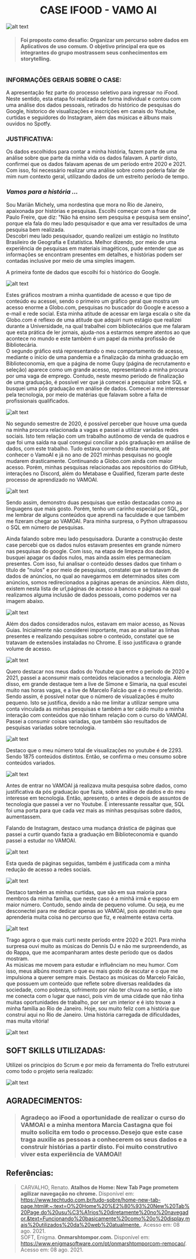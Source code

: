 # <h1 align="center"> CASE IFOOD - VAMO AI </h1> 


![alt text](imagem-01.PNG)

> #### Foi proposto como desafio: Organizar um percurso sobre dados em Aplicativos de uso comum. O objetivo principal era que os integrantes do grupo mostrassem seus conhecimentos em storytelling.

#

### __INFORMAÇÕES GERAIS SOBRE O CASE:__ 

A apresentação fez parte do processo seletivo para ingressar no iFood. Neste sentido, esta etapa foi realizada de forma individual e contou com uma análise dos dados pessoais, retirados do histórico de pesquisas do Google, historico de visualizações e inscrições em canais do Youtube, curtidas e seguidores do Instagram, além das músicas e álbuns mais ouvidos no Spotfy.

### __JUSTIFICATIVA:__

Os dados escolhidos para contar a minha história, fazem parte de uma análise sobre que parte da minha vida os dados falavam. A partir disto, confirmei que os dados falavam apenas de um período entre 2020 e 2021. Com isso, foi necessário realizar uma análise sobre como poderia falar de mim num contexto geral, utilizando dados de um estreito período de tempo. 

### __*Vamos para a história ...*__

Sou Mariãn Michely, uma nordestina que mora no Rio de Janeiro, apaixonada por histórias e pesquisas. Escolhi começar com a frase de Paulo Freire, que diz: "Não há ensino sem pesquisa e pesquisa sem ensino", porque ela fala do meu lado pesquisador e que ama ver resultados de uma pesquisa bem realizada.  
Descobri meu lado pesquisador, quando realizei um estágio no Instituto Brasileiro de Geografia e Estatística. Melhor dizendo, por meio de uma experiência de pesquisas em materiais imagéticos, pude entender que as informações se encontram presentes em detalhes, e histórias podem ser contadas inclusive por meio de uma simples imagem.  
  
A primeira fonte de dados que escolhi foi o histórico do Google.  
  
![alt text](imagem-02.PNG)  
  
Estes gráficos mostram a minha quantidade de acesso e que tipo de conteúdo eu acessei, sendo o primeiro um gráfico geral que mostra um acesso enorme a Globo.com, pesquisas no buscador do Google e acesso a e-mail e rede social. Esta minha atitude de acessar em larga escala o site da Globo.com é reflexo de uma atitude que adquiri num estágio que realizei durante a Universidade, na qual trabalhei com bibliotecários que me falaram que esta prática de ler jornais, ajuda-nos a estarmos sempre atentos ao que acontece no mundo e este também é um papel da minha profissão de Bibliotecária.  
O segundo gráfico está representando o meu comportamento de acesso, mediante o início de uma pandemia e a finalização da minha graduação em Biblioteconomia, em que a página de nome Gupy (página de recrutamento e seleção) aparece como um grande acesso, representando a minha procura por uma vaga de emprego. Contudo, neste mesmo período de finalização de uma graduação, é possível ver que já comecei a pesquisar sobre SQL e busquei uma pós graduação em análise de dados. Comecei a me interessar pela tecnologia, por meio de matérias que falavam sobre a falta de profissionais qualificados.  

  
![alt text](imagem-03.PNG)

No segundo semestre de 2020, é possível perceber que houve uma queda na minha procura relacionada a vagas e passei a utilizar variadas redes sociais. Isto tem relação com um trabalho autônomo de venda de quadros e que foi uma saída na qual consegui conciliar a pós graduação em análise de dados, com este trabalho. Tudo estava correndo desta maneira, até conhecer o VamoAI e já no ano de 2021 minhas pesquisas no google mudarem drasticamente. Continuando a Globo.com ainda com maior acesso. Porém, minhas pesquisas relacionadas aos repositórios do GitHub, interações no Discord, além do Metabase e Qualified, fizeram parte deste processo de aprendizado no VAMOAI.  
  

![alt text](imagem-04.PNG)

Sendo assim, demonstro duas pesquisas que estão destacadas como as linguagens que mais gosto. Porém, tenho um carinho especial por SQL, por me lembrar de alguns conteúdos que aprendi na faculdade e que também me fizeram chegar ao VAMOAI. Para minha surpresa, o Python ultrapassou o SQL em número de pesquisas.  
  
Ainda falando sobre meu lado pesquisadora. Durante a construção deste case percebi que os dados nulos estavam presentes em grande número nas pesquisas do google. Com isso, na etapa de limpeza dos dados, busquei apagar os dados nulos, mas ainda assim eles permaneciam presentes. Com isso, fui analisar o conteúdo desses dados que tinham o título de "nulos" e por meio de pesquisas, constatei que se tratavam de dados de anúncios, no qual ao navegarmos em determinados sites com anúncios, somos redirecionados a páginas apenas de anúncios. Além disto, existem nesta lista de url,páginas de  acesso a bancos e páginas na qual realizamos alguma inclusão de dados pessoais, como podemos ver na imagem abaixo.  
  

![alt text](imagem-05.PNG)  
  
Além dos dados considerados nulos, estavam em maior acesso, as Novas Guias. Inicialmente não considerei importante, mas ao analisar as linhas presentes e realizando pesquisas sobre o conteúdo, constatei que se tratavam de extensões instaladas no Chrome. E isso justificava o grande volume de acesso.  
  
![alt text](imagem-06.PNG)  
  
Quero destacar nos meus dados do Youtube que entre o período de 2020 e 2021, passei a aconsumir mais conteúdos relacionados a tecnologia. Além disso, em grande destaque tem a live de Simone e Simaria, na qual escutei muito nas horas vagas, e a live de Marcelo Falcão que é o meu preferido. Sendo assim, é possível notar que o número de visualizações é muito pequeno. Isto se justifica, devido a não me limitar a utilizar sempre uma conta vinculada as minhas pesquisas e também a ter caído muito a minha interação com conteúdos que não tinham relação com o curso do VAMOAI. Passei a consumir coisas variadas, que também são resultados de pesquisas variadas sobre tecnologia.  
  

![alt text](imagem-07.PNG)  
  
Destaco que o meu número total de visualizações no youtube é de 2293. Sendo 1875 conteúdos distintos. Então, se confirma o meu consumo sobre conteúdos variados.  
  

![alt text](imagem-08.PNG)  

Antes de entrar no VAMOAI já realizava muita pesquisa sobre dados, como justificativa da pós graduação que fazia, sobre análise de dados e do meu interesse em tecnologia. Então, apresento, o antes e depois de assuntos de tecnologia que passei a ver no Youtube. É interessante ressaltar que, SQL foi uma porta para que cada vez mais as minhas pesquisas sobre dados, aumentassem.  
  
Falando de Instagram, destaco uma mudança drástica de páginas que passei a curtir quando fazia a graduação em Biblioteconomia e quando passei a estudar no VAMOAI.

![alt text](imagem-09.PNG) 

Esta queda de páginas seguidas, também é justificada com a minha redução de acesso a redes sociais.  

![alt text](imagem-10.PNG) 

Destaco também as minhas curtidas, que são em sua maioria para membros da minha família, que neste caso é a minhã irmã e esposo em maior número. Contudo, sendo ainda de pequeno volume. Ou seja, eu me desconectei para me dedicar apenas ao VAMOAI, pois apostei muito que aprenderia muita coisa no percurso que fiz, e realmente estava certa.  

![alt text](imagem-11.PNG) 

Trago agora o que mais curti neste período entre 2020 e 2021. Para minha surpresa ouvi muito as músicas do Dennis DJ e não me surpreendendo, as do Rappa, que me acompanharam antes deste período que os dados mostram.  
As músicas me movem para estudar e influênciam no meu humor. Com isso, meus albúns mostram o que eu mais gosto de escutar e o que me impulsiona a querer sempre mais. Destaco as músicas do Marcelo Falcão, que possuem um conteúdo que reflete sobre diversas realidades da sociedade, como pobreza, sofrimento por não ter chuva no sertão, e isto me conecta com o lugar que nasci, pois vim de uma cidade que não tinha muitas oportunidades de trabalho, por ser um interior e é isto trouxe a minha família ao Rio de Janeiro. Hoje, sou muito feliz com a história que construí aqui no Rio de Janeiro. Uma história carregada de dificuldades, mas muita vitória!  
  
![alt text](imagem-12.PNG)

## SOFT SKILLS UTILIZADAS:

Utilizei os princípios do Scrum e por meio da ferramenta do Trello estruturei como todo o projeto seria realizado:


![alt text](trello.PNG)


## AGRADECIMENTOS:
> ### Agradeço ao iFood a oportunidade de realizar o curso do VAMOAI e a minha mentora Marcia Castagna que foi muito solicita em todo o processo.Desejo que este case traga auxilie as pessoas a conhecerem os seus dados e a construir histórias a partir disto. Foi muito construtivo viver esta experiência de VAMOAI! 


## Referências:
>CARVALHO, Renato. __Atalhos de Home: New Tab Page prometem agilizar navegação no chrome.__ Disponível em: <https://www.techtudo.com.br/tudo-sobre/home-new-tab-page.html#:~:text=O%20Home%20%E2%80%93%20New%20Tab%20Page,do%20usu%C3%A1rios%20diretamente%20no%20navegador.&text=Funcionando%20basicamente%20como%20o%20display,mais%20utilizados%20da%20web%20atualmente.>. Acesso em: 08 ago. 2021.  
>SOFT, Enigma. __Onmarshtompor.com.__ Disponível em: <https://www.enigmasoftware.com/pt/onmarshtomporcom-remocao/>. Acesso em: 08 ago. 2021. 
